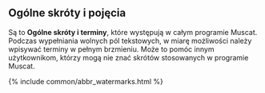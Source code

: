 ## Ogólne skróty i pojęcia

Są to **Ogólne skróty i terminy**, które występują w całym programie Muscat. Podczas wypełniania wolnych pól tekstowych, w miarę możliwości należy wpisywać terminy w pełnym brzmieniu. Może to pomóc innym użytkownikom, którzy mogą nie znać skrótów stosowanych w programie Muscat.

{% include common/abbr_watermarks.html %}